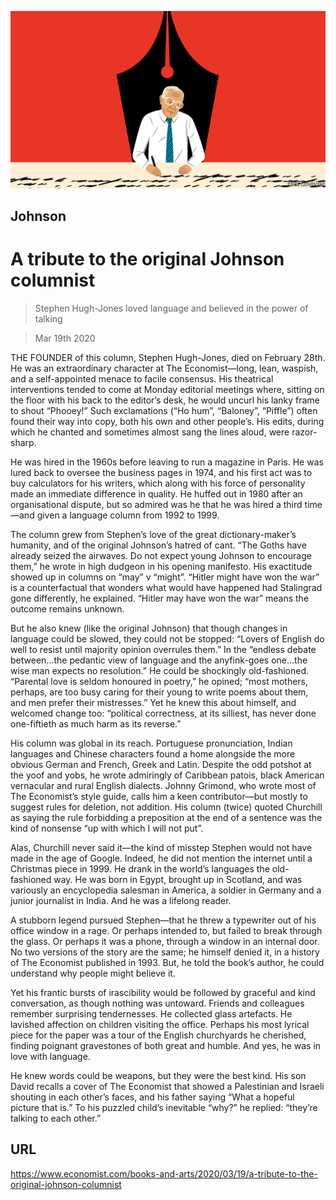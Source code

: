 ![](./images/20200321_BKD001_0.jpg)

## Johnson

# A tribute to the original Johnson columnist

> Stephen Hugh-Jones loved language and believed in the power of talking

> Mar 19th 2020

THE FOUNDER of this column, Stephen Hugh-Jones, died on February 28th. He was an extraordinary character at The Economist—long, lean, waspish, and a self-appointed menace to facile consensus. His theatrical interventions tended to come at Monday editorial meetings where, sitting on the floor with his back to the editor’s desk, he would uncurl his lanky frame to shout “Phooey!” Such exclamations (“Ho hum”, “Baloney”, “Piffle”) often found their way into copy, both his own and other people’s. His edits, during which he chanted and sometimes almost sang the lines aloud, were razor-sharp.

He was hired in the 1960s before leaving to run a magazine in Paris. He was lured back to oversee the business pages in 1974, and his first act was to buy calculators for his writers, which along with his force of personality made an immediate difference in quality. He huffed out in 1980 after an organisational dispute, but so admired was he that he was hired a third time—and given a language column from 1992 to 1999.

The column grew from Stephen’s love of the great dictionary-maker’s humanity, and of the original Johnson’s hatred of cant. “The Goths have already seized the airwaves. Do not expect young Johnson to encourage them,” he wrote in high dudgeon in his opening manifesto. His exactitude showed up in columns on “may” v “might”. “Hitler might have won the war” is a counterfactual that wonders what would have happened had Stalingrad gone differently, he explained. “Hitler may have won the war” means the outcome remains unknown.

But he also knew (like the original Johnson) that though changes in language could be slowed, they could not be stopped: “Lovers of English do well to resist until majority opinion overrules them.” In the “endless debate between...the pedantic view of language and the anyfink-goes one...the wise man expects no resolution.” He could be shockingly old-fashioned. “Parental love is seldom honoured in poetry,” he opined; “most mothers, perhaps, are too busy caring for their young to write poems about them, and men prefer their mistresses.” Yet he knew this about himself, and welcomed change too: “political correctness, at its silliest, has never done one-fiftieth as much harm as its reverse.”

His column was global in its reach. Portuguese pronunciation, Indian languages and Chinese characters found a home alongside the more obvious German and French, Greek and Latin. Despite the odd potshot at the yoof and yobs, he wrote admiringly of Caribbean patois, black American vernacular and rural English dialects. Johnny Grimond, who wrote most of The Economist’s style guide, calls him a keen contributor—but mostly to suggest rules for deletion, not addition. His column (twice) quoted Churchill as saying the rule forbidding a preposition at the end of a sentence was the kind of nonsense “up with which I will not put”.

Alas, Churchill never said it—the kind of misstep Stephen would not have made in the age of Google. Indeed, he did not mention the internet until a Christmas piece in 1999. He drank in the world’s languages the old-fashioned way. He was born in Egypt, brought up in Scotland, and was variously an encyclopedia salesman in America, a soldier in Germany and a junior journalist in India. And he was a lifelong reader.

A stubborn legend pursued Stephen—that he threw a typewriter out of his office window in a rage. Or perhaps intended to, but failed to break through the glass. Or perhaps it was a phone, through a window in an internal door. No two versions of the story are the same; he himself denied it, in a history of The Economist published in 1993. But, he told the book’s author, he could understand why people might believe it.

Yet his frantic bursts of irascibility would be followed by graceful and kind conversation, as though nothing was untoward. Friends and colleagues remember surprising tendernesses. He collected glass artefacts. He lavished affection on children visiting the office. Perhaps his most lyrical piece for the paper was a tour of the English churchyards he cherished, finding poignant gravestones of both great and humble. And yes, he was in love with language.

He knew words could be weapons, but they were the best kind. His son David recalls a cover of The Economist that showed a Palestinian and Israeli shouting in each other’s faces, and his father saying “What a hopeful picture that is.” To his puzzled child’s inevitable “why?” he replied: “they’re talking to each other.”

## URL

https://www.economist.com/books-and-arts/2020/03/19/a-tribute-to-the-original-johnson-columnist
